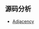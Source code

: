 ## 源码分析

* [Adjacency](https://github.com/penybai/vpp-docs/blob/master/Source-Code-Analysis/Adjacency.md)
